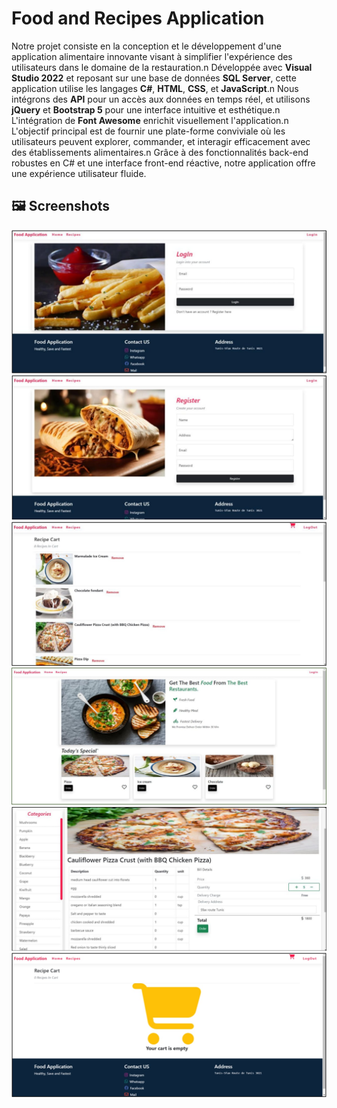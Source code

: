 # Food and Recipes Application

Notre projet consiste en la conception et le développement d'une application alimentaire innovante visant à simplifier l'expérience des utilisateurs dans le domaine de la restauration.n
Développée avec **Visual Studio 2022** et reposant sur une base de données **SQL Server**, cette application utilise les langages **C#**, **HTML**, **CSS**, et **JavaScript**.n
Nous intégrons des **API** pour un accès aux données en temps réel, et utilisons **jQuery** et **Bootstrap 5** pour une interface intuitive et esthétique.n
L'intégration de **Font Awesome** enrichit visuellement l'application.n
L'objectif principal est de fournir une plate-forme conviviale où les utilisateurs peuvent explorer, commander, et interagir efficacement avec des établissements alimentaires.n
Grâce à des fonctionnalités back-end robustes en C# et une interface front-end réactive, notre application offre une expérience utilisateur fluide.

## 🖼️ Screenshots

![Screenshot 1](Screenshots/Capture5.jpeg)  
![Screenshot 2](Screenshots/Capture1.jpeg)  
![Screenshot 3](Screenshots/Capture2.jpeg)
![Screenshot 3](Screenshots/Capture7.jpeg)
![Screenshot 3](Screenshots/Capture4.jpeg)
![Screenshot 3](Screenshots/Capture3.jpeg)
